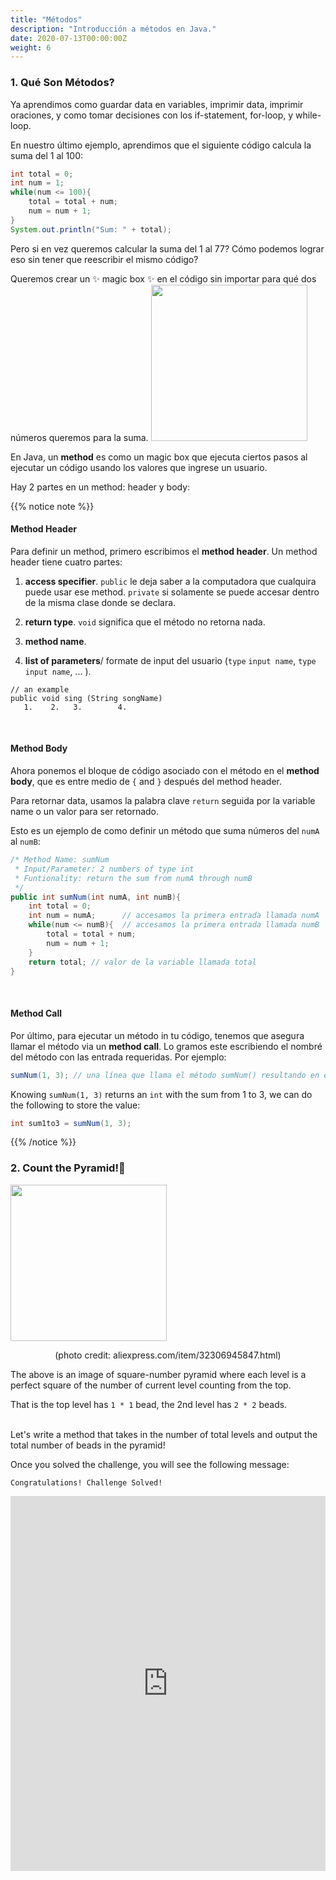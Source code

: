 ```yaml
---
title: "Métodos"
description: "Introducción a métodos en Java."
date: 2020-07-13T00:00:00Z
weight: 6
---
```


### 1. Qué Son Métodos?
Ya aprendimos como guardar data en variables, imprimir data, imprimir oraciones, y como tomar decisiones con los if-statement, for-loop, y while-loop. 

En nuestro último ejemplo, aprendimos que el siguiente código calcula la suma del 1 al 100:
```java
int total = 0;
int num = 1;
while(num <= 100){
    total = total + num;
    num = num + 1;
}
System.out.println("Sum: " + total);
```
Pero si en vez queremos calcular la suma del 1 al 77? Cómo podemos lograr eso sin tener que reescribir el mismo código?

Queremos crear un ✨ magic box ✨ en el código sin importar para qué dos números queremos para la suma.
<img src="../images/method.png" height="250"/> 

En Java, un <b>method</b> es como un magic box que ejecuta ciertos pasos al ejecutar un código usando los valores que ingrese un usuario.

Hay 2 partes en un method: header y body:

{{% notice note %}}
#### Method Header
Para definir un method, primero escribimos el <b>method header</b>. Un method header tiene cuatro partes:

1. <b>access specifier</b>. `public` le deja saber a la computadora que cualquira puede usar ese method. `private` si solamente se puede accesar dentro de la misma clase donde se declara.

2. <b>return type</b>. `void` significa que el método no retorna nada.

3. <b>method name</b>. 

4. <b>list of parameters</b>/ formate de input del usuario (`type` `input name`, `type` `input name`, ... ).

```
// an example
public void sing (String songName)
   1.    2.   3.        4.
```
<br />

#### Method Body
Ahora ponemos el bloque de código asociado con el método en el <b>method body</b>, que es entre medio de `{` and `}` después del method header.

Para retornar data, usamos la palabra clave `return` seguida por la variable name o un valor para ser retornado. 

Esto es un ejemplo de como definir un método que suma números del `numA` al `numB`:
```java
/* Method Name: sumNum
 * Input/Parameter: 2 numbers of type int
 * Funtionality: return the sum from numA through numB
 */
public int sumNum(int numA, int numB){
    int total = 0;
    int num = numA;      // accesamos la primera entrada llamada numA  
    while(num <= numB){  // accesamos la primera entrada llamada numB
        total = total + num;
        num = num + 1;
    }
    return total; // valor de la variable llamada total
}
```
<br />

#### Method Call
Por último, para ejecutar un método in tu código, tenemos que asegura llamar el método via un <b>method call</b>. Lo gramos este escribiendo el nombré del método con las entrada requeridas. Por ejemplo:

```java
sumNum(1, 3); // una línea que llama el método sumNum() resultando en el valor de  6
```
Knowing `sumNum(1, 3)` returns an `int` with the sum from 1 to 3, we can do the following to store the value:
```java
int sum1to3 = sumNum(1, 3); 
```
{{% /notice %}}

### 2. Count the Pyramid!🔺
<img src="../images/pyramid.png" height="250"/> 
<p style="text-align: center;">(photo credit: aliexpress.com/item/32306945847.html)</p>

The above is an image of square-number pyramid where each level is a perfect square of the number of current level counting from the top. 

That is the top level has `1 * 1` bead, the 2nd level has `2 * 2` beads.

<br />
Let's write a method that takes in the number of total levels and output the total number of beads in the pyramid!

Once you solved the challenge, you will see the following message:
```
Congratulations! Challenge Solved!
```

<iframe height="600px" width="100%" src="https://repl.it/@nuevofoundation/JavaBasicsPyramid?lite=true#Main.java" scrolling="no" frameborder="no" allowtransparency="true" allowfullscreen="true" sandbox="allow-forms allow-pointer-lock allow-popups allow-same-origin allow-scripts allow-modals"></iframe>
